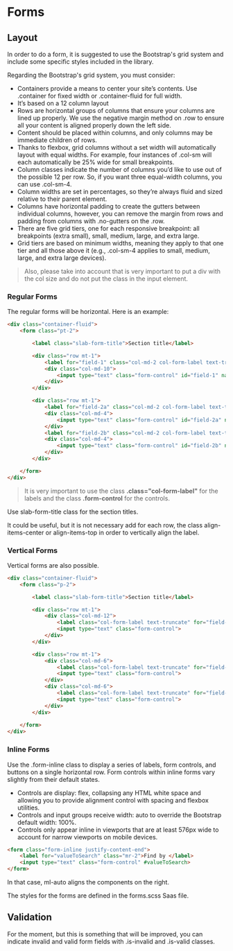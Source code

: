 # Forms

## Layout

In order to do a form, it is suggested to use the Bootstrap's grid system and include some specific styles included in the library.

Regarding the Bootstrap's grid system, you must consider:

- Containers provide a means to center your site’s contents. Use .container for fixed width or .container-fluid for full width.
- It’s based on a 12 column layout
- Rows are horizontal groups of columns that ensure your columns are lined up properly. We use the negative margin method on .row to ensure all your content is aligned properly down the left side.
- Content should be placed within columns, and only columns may be immediate children of rows.
- Thanks to flexbox, grid columns without a set width will automatically layout with equal widths. For example, four instances of .col-sm will each automatically be 25% wide for small breakpoints.
- Column classes indicate the number of columns you’d like to use out of the possible 12 per row. So, if you want three equal-width columns, you can use .col-sm-4.
- Column widths are set in percentages, so they’re always fluid and sized relative to their parent element.
- Columns have horizontal padding to create the gutters between individual columns, however, you can remove the margin from rows and padding from columns with .no-gutters on the .row.
- There are five grid tiers, one for each responsive breakpoint: all breakpoints (extra small), small, medium, large, and extra large.
- Grid tiers are based on minimum widths, meaning they apply to that one tier and all those above it (e.g., .col-sm-4 applies to small, medium, large, and extra large devices).

> Also, please take into account that is very important to put a div with the col size and do not put the class in the input element.


### Regular Forms

The regular forms will be horizontal. Here is an example:

```html
<div class="container-fluid">
    <form class="pt-2">

        <label class="slab-form-title">Section title</label>

        <div class="row mt-1">
            <label for="field-1" class="col-md-2 col-form-label text-truncate">Line 1</label>
            <div class="col-md-10">
                <input type="text" class="form-control" id="field-1" name="field-1">
            </div>
        </div>

        <div class="row mt-1">
            <label for="field-2a" class="col-md-2 col-form-label text-truncate">Line 2.a</label>
            <div class="col-md-4">
                <input type="text" class="form-control" id="field-2a" name="field-2a">
            </div>
            <label for="field-2b" class="col-md-2 col-form-label text-truncate">Line 2.b</label>
            <div class="col-md-4">
                <input type="text" class="form-control" id="field-2b" name="field-2b">
            </div>
        </div>

    </form>
</div>
```

> It is very important to use the class **.class="col-form-label"** for the labels and the class **.form-control** for the controls.

Use slab-form-title class for the section titles.

It could be useful, but it is not necessary add for each row, the class align-items-center or align-items-top in order to vertically align the label.

### Vertical Forms

Vertical forms are also possible.

```html
<div class="container-fluid">
    <form class="p-2">

        <label class="slab-form-title">Section title</label>

        <div class="row mt-1">
            <div class="col-md-12">
                <label class="col-form-label text-truncate" for="field-1">Line 1</label>
                <input type="text" class="form-control">
            </div>
        </div>

        <div class="row mt-1">
            <div class="col-md-6">
                <label class="col-form-label text-truncate" for="field-2a">Line 2.a</label>
                <input type="text" class="form-control">
            </div>
            <div class="col-md-6">
                <label class="col-form-label text-truncate" for="field-2b">Line 2.b</label>
                <input type="text" class="form-control">
            </div>
        </div>
    
    </form>
</div>
```

### Inline Forms

Use the .form-inline class to display a series of labels, form controls, and buttons on a single horizontal row. Form controls within inline forms vary slightly from their default states.

- Controls are display: flex, collapsing any HTML white space and allowing you to provide alignment control with spacing and flexbox utilities.
- Controls and input groups receive width: auto to override the Bootstrap default width: 100%.
- Controls only appear inline in viewports that are at least 576px wide to account for narrow viewports on mobile devices.

```html
<form class="form-inline justify-content-end">
    <label for="valueToSearch" class="mr-2">Find by </label>
    <input type="text" class="form-control" #valueToSearch>
</form>
```

In that case, ml-auto aligns the components on the right.

The styles for the forms are defined in the forms.scss Saas file.

## Validation

For the moment, but this is something that will be improved, you can indicate invalid and valid form fields with .is-invalid and .is-valid classes.

